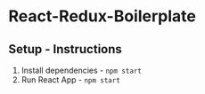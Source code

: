 # React-Redux-Boilerplate

## Setup - Instructions
1. Install dependencies - `npm start`
2. Run React App - `npm start`